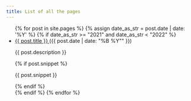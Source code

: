 ```yaml
---
title: List of all the pages
---
```


<ul>
  {% for post in site.pages %}
    {% assign date_as_str = post.date | date: '%Y' %}
    {% if date_as_str >= "2021" and date_as_str < "2022" %}
      <li>
        <a href="{{ post.url }}"> {{ post.title }} </a> ({{ post.date | date: "%B %Y"" }}) <br/>
        <p> {{ post.description }} </p>
        {% if post.snippet %}
          <p> {{ post.snippet }} </p>
        {% endif %}
      </li>
    {% endif %}
  {% endfor %}
</ul>
